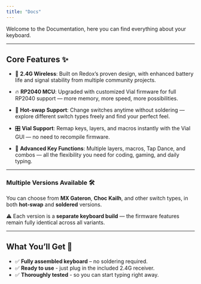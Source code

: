```yaml
---
title: "Docs"
---
```


Welcome to the Documentation, here you can find everything about your keyboard.

---

## Core Features ✨

- 🚀 **2.4G Wireless**: Built on Redox’s proven design, with enhanced battery life and signal stability from multiple community projects.

- 🔥 **RP2040 MCU**: Upgraded with customized Vial firmware for full RP2040 support — more memory, more speed, more possibilities.

- 🔄 **Hot-swap Support**: Change switches anytime without soldering — explore different switch types freely and find your perfect feel.

- 🎛 **Vial Support**: Remap keys, layers, and macros instantly with the Vial GUI — no need to recompile firmware.

- 🎹 **Advanced Key Functions**: Multiple layers, macros, Tap Dance, and combos — all the flexibility you need for coding, gaming, and daily typing.

---

### Multiple Versions Available 🛠

You can choose from **MX Gateron**, **Choc Kailh**, and other switch types, in both **hot-swap** and **soldered** versions.

⚠️ Each version is a **separate keyboard build** — the firmware features remain fully identical across all variants.

---

## What You’ll Get 🎁

- ✅ **Fully assembled keyboard** – no soldering required.
- ✅ **Ready to use** - just plug in the included 2.4G receiver.
- ✅ **Thoroughly tested** - so you can start typing right away.
